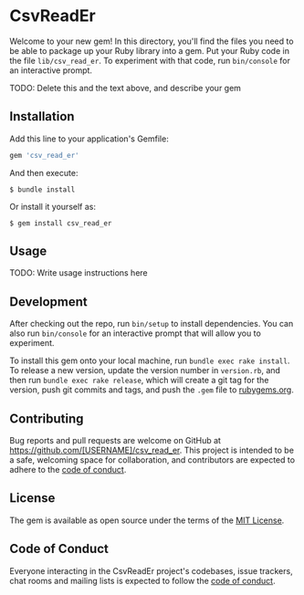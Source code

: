 # CsvReadEr

Welcome to your new gem! In this directory, you'll find the files you need to be able to package up your Ruby library into a gem. Put your Ruby code in the file `lib/csv_read_er`. To experiment with that code, run `bin/console` for an interactive prompt.

TODO: Delete this and the text above, and describe your gem

## Installation

Add this line to your application's Gemfile:

```ruby
gem 'csv_read_er'
```

And then execute:

    $ bundle install

Or install it yourself as:

    $ gem install csv_read_er

## Usage

TODO: Write usage instructions here

## Development

After checking out the repo, run `bin/setup` to install dependencies. You can also run `bin/console` for an interactive prompt that will allow you to experiment.

To install this gem onto your local machine, run `bundle exec rake install`. To release a new version, update the version number in `version.rb`, and then run `bundle exec rake release`, which will create a git tag for the version, push git commits and tags, and push the `.gem` file to [rubygems.org](https://rubygems.org).

## Contributing

Bug reports and pull requests are welcome on GitHub at https://github.com/[USERNAME]/csv_read_er. This project is intended to be a safe, welcoming space for collaboration, and contributors are expected to adhere to the [code of conduct](https://github.com/[USERNAME]/csv_read_er/blob/master/CODE_OF_CONDUCT.md).


## License

The gem is available as open source under the terms of the [MIT License](https://opensource.org/licenses/MIT).

## Code of Conduct

Everyone interacting in the CsvReadEr project's codebases, issue trackers, chat rooms and mailing lists is expected to follow the [code of conduct](https://github.com/[USERNAME]/csv_read_er/blob/master/CODE_OF_CONDUCT.md).
